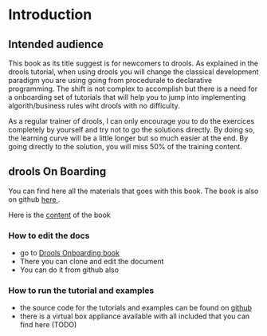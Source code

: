# Introduction

## Intended audience

This book as its title suggest is for newcomers to drools. As explained in the drools tutorial, when using drools you will change the classical development paradigm you are using going from procedurale to declarative programming. The shift is not complex to accomplish but there is a need for a onboarding set of tutorials that will help you to jump into implementing algorith/business rules wiht drools with no difficulty. 

As a regular trainer of drools, I can only encourage you to do the exercices completely by yourself and try not to go the solutions directly. By doing so, the learning curve will be a little longer but so much easier at the end. By going directly to the solution, you will miss 50% of the training content.

## drools On Boarding

You can find here all the materials that goes with this book. The book is also on github [ here ](https://github.com/nheron/droolsonboarding).

Here is the [content](https://github.com/nheron/droolsonboarding/tree/25d7b86dab0670ff588b0ee9647656f19d0f45a5/SUMMARY.md) of the book

### How to edit the docs

* go to [Drools Onboarding book](https://www.gitbook.com/book/nheron/droolsonboarding/details)
* There you can clone and edit the document
* You can do it from github also

### How to run the tutorial and examples

* the source code for the tutorials and examples can be found on [github](https://github.com/nheron/droolscourse)
* there is a virtual box appliance available with all included that you can find here \(TODO\) 

